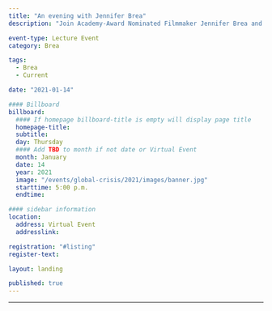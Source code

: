 ```yaml
---
title: "An evening with Jennifer Brea"
description: "Join Academy-Award Nominated Filmmaker Jennifer Brea and anthropologist and writer Megan Moodie for an evening of conversation and reflection on chronic illness, the global crisis of care, and Covid-19."

event-type: Lecture Event
category: Brea

tags:
  - Brea
  - Current

date: "2021-01-14"

#### Billboard
billboard:
  #### If homepage billboard-title is empty will display page title
  homepage-title: 
  subtitle:
  day: Thursday
  #### Add TBD to month if not date or Virtual Event
  month: January
  date: 14
  year: 2021
  image: "/events/global-crisis/2021/images/banner.jpg"
  starttime: 5:00 p.m.
  endtime: 

#### sidebar information
location:
  address: Virtual Event
  addresslink: 

registration: "#listing"
register-text: 

layout: landing

published: true
---
```


<a name="listing"></a> 

---

